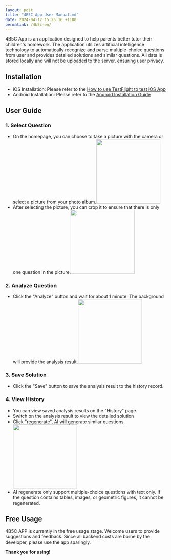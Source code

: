 ```yaml
---
layout: post
title: "4B5C App User Manual.md"
date: 2024-04-12 15:25:16 +1100
permalink: /4b5c-en/
---
```


4B5C App is an application designed to help parents better tutor their children's homework. The application utilizes artificial intelligence technology to automatically recognize and parse multiple-choice questions from user and provides detailed solutions and similar questions. All data is stored locally and will not be uploaded to the server, ensuring user privacy.

## Installation

- iOS Installation: Please refer to the [How to use TestFlight to test iOS App](https://www.google.com/search?sca_esv=f9e9aef3ae3c6c42&rlz=1C5CHFA_enAU851AU851&tbm=vid&sxsrf=ACQVn0_V-hYKbFtkWHTUjAN-p_NeOUdiQg:1713865668271&q=install+app+from+testflight&sa=X&ved=2ahUKEwjz9uWSh9iFAxXVs1YBHavTDPIQ8ccDegQIEhAF&biw=1865&bih=845&dpr=1#fpstate=ive&vld=cid:1d194f0e,vid:AmQyB-AADhE,st:0)
- Android Installation: Please refer to the [Android Installation Guide](https://learn.microsoft.com/en-us/appcenter/distribution/testers/testing-android)

## User Guide

### 1. Select Question

- On the homepage, you can choose to take a picture with the camera or select a picture from your photo album.<img src="https://www.flyperstudio.com/images/4b5c/main_page.png" width="200" />
- After selecting the picture, you can crop it to ensure that there is only one question in the picture.<img src="https://www.flyperstudio.com/images/4b5c/image_crop.png" width="200" />

### 2. Analyze Question

- Click the "Analyze" button and wait for about 1 minute. The background will provide the analysis result.<img src="https://www.flyperstudio.com/images/4b5c/analysis_image.png" width="200" />

### 3. Save Solution

- Click the "Save" button to save the analysis result to the history record.

### 4. View History

- You can view saved analysis results on the "History" page.
- Switch on the analysis result to view the detailed solution 
- Click "regenerate", AI will generate similar questions.<img src="https://www.flyperstudio.com/images/4b5c/regenerate_qa.png" width="200" />
- AI regenerate only support multiple-choice questions with text only. If the question contains tables, images, or geometric figures, it cannot be regenerated.

## Free Usage

4B5C APP is currently in the free usage stage. Welcome users to provide suggestions and feedback. Since all backend costs are borne by the developer, please use the app sparingly.

**Thank you for using!**
